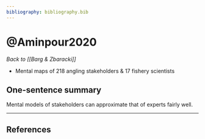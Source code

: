 ```yaml
---
bibliography: bibliography.bib
---
```


# @Aminpour2020
_Back to [[Barg & Zbaracki]]_

* Mental maps of 218 angling stakeholders & 17 fishery scientists

## One-sentence summary

Mental models of stakeholders can approximate that of experts fairly well.

---

## References